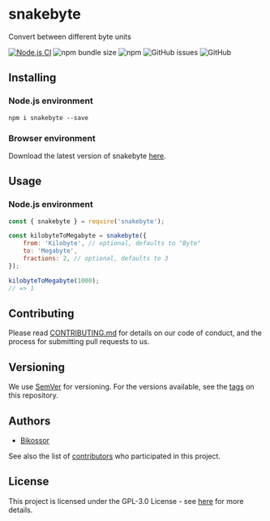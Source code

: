 # snakebyte
Convert between different byte units

[![Node.js CI](https://github.com/Bikossor/snakebyte/actions/workflows/node.js.yml/badge.svg?branch=master)](https://github.com/Bikossor/snakebyte/actions/workflows/node.js.yml)
![npm bundle size](https://img.shields.io/bundlephobia/minzip/snakebyte.svg)
![npm](https://img.shields.io/npm/dm/snakebyte.svg)
![GitHub issues](https://img.shields.io/github/issues/bikossor/snakebyte.svg)
![GitHub](https://img.shields.io/github/license/bikossor/snakebyte.svg)

## Installing
### Node.js environment
```
npm i snakebyte --save
```

### Browser environment
Download the latest version of snakebyte [here](https://github.com/Bikossor/snakebyte/releases/latest).

## Usage
### Node.js environment

```javascript
const { snakebyte } = require('snakebyte');

const kilobyteToMegabyte = snakebyte({
    from: 'Kilobyte', // optional, defaults to "Byte"
    to: 'Megabyte',
    fractions: 2, // optional, defaults to 3
});

kilobyteToMegabyte(1000);
// => 1
```

## Contributing
Please read [CONTRIBUTING.md](https://gist.github.com/PurpleBooth/b24679402957c63ec426) for details on our code of conduct, and the process for submitting pull requests to us.

## Versioning
We use [SemVer](http://semver.org/) for versioning. For the versions available, see the [tags](https://github.com/bikossor/snakebyte/tags) on this repository. 

## Authors
- [Bikossor](https://github.com/Bikossor)

See also the list of [contributors](https://github.com/bikossor/snakebyte/contributors) who participated in this project.

## License
This project is licensed under the GPL-3.0 License - see [here](LICENSE) for more details.